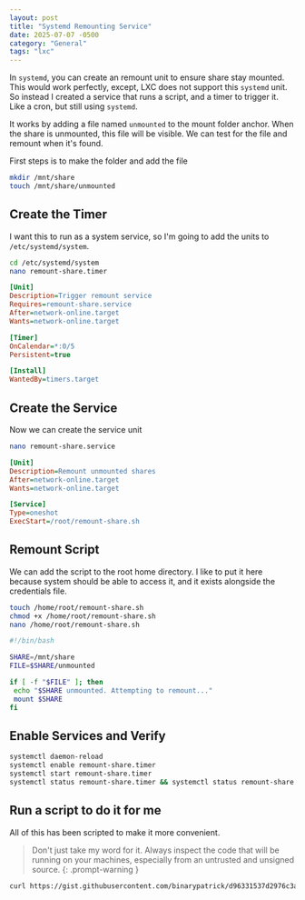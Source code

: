 ```yaml
---
layout: post
title: "Systemd Remounting Service"
date: 2025-07-07 -0500
category: "General"
tags: "lxc"
---
```


In `systemd`, you can create an remount unit to ensure share stay mounted. This would work perfectly, except, LXC does not support this `systemd` unit. So instead I created a service that runs a script, and a timer to trigger it. Like a cron, but still using `systemd`.

It works by adding a file named `unmounted` to the mount folder anchor. When the share is unmounted, this file will be visible. We can test for the file and remount when it's found.

First steps is to make the folder and add the file

```bash
mkdir /mnt/share
touch /mnt/share/unmounted
```

## Create the Timer

I want this to run as a system service, so I'm going to add the units to `/etc/systemd/system`.

```bash
cd /etc/systemd/system
nano remount-share.timer
```

```ini
[Unit]
Description=Trigger remount service
Requires=remount-share.service
After=network-online.target
Wants=network-online.target

[Timer]
OnCalendar=*:0/5
Persistent=true

[Install]
WantedBy=timers.target
```

## Create the Service

Now we can create the service unit

```bash
nano remount-share.service
```

```ini
[Unit]
Description=Remount unmounted shares
After=network-online.target
Wants=network-online.target

[Service]
Type=oneshot
ExecStart=/root/remount-share.sh
```

## Remount Script

We can add the script to the root home directory. I like to put it here because system should be able to access it, and it exists alongside the credentials file.

```bash
touch /home/root/remount-share.sh
chmod +x /home/root/remount-share.sh
nano /home/root/remount-share.sh
```

```bash
#!/bin/bash

SHARE=/mnt/share
FILE=$SHARE/unmounted

if [ -f "$FILE" ]; then
 echo "$SHARE unmounted. Attempting to remount..."
 mount $SHARE
fi
```

## Enable Services and Verify

```bash
systemctl daemon-reload
systemctl enable remount-share.timer
systemctl start remount-share.timer
systemctl status remount-share.timer && systemctl status remount-share.service
```

## Run a script to do it for me

All of this has been scripted to make it more convenient.

> Don't just take my word for it. Always inspect the code that will be running on your machines, especially from an untrusted and unsigned source.
> {: .prompt-warning }

```bash
curl https://gist.githubusercontent.com/binarypatrick/d96331537d2976c3a05ce335b00697ca/raw | sudo bash -s -- "some_share_name"
```
